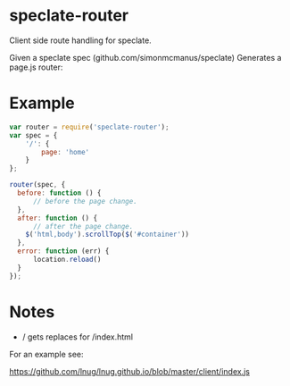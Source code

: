 # speclate-router


Client side route handling for speclate.

Given a speclate spec (github.com/simonmcmanus/speclate) Generates a page.js router:

# Example

```js
var router = require('speclate-router');
var spec = {
    '/': {
        page: 'home'
    }
};

router(spec, {
  before: function () {
      // before the page change.
  },
  after: function () {
      // after the page change.
    $('html,body').scrollTop($('#container'))
  },
  error: function (err) {
      location.reload()
  }
});

```


# Notes

* / gets replaces for /index.html

For an example see:

https://github.com/lnug/lnug.github.io/blob/master/client/index.js

